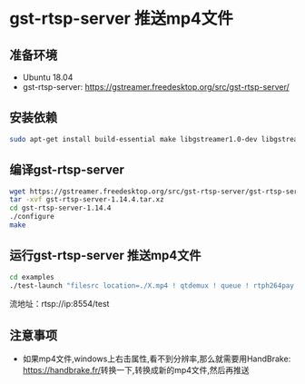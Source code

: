 # gst-rtsp-server 推送mp4文件
## 准备环境
- Ubuntu 18.04
- gst-rtsp-server: <https://gstreamer.freedesktop.org/src/gst-rtsp-server/>

## 安装依赖
```bash
sudo apt-get install build-essential make libgstreamer1.0-dev libgstreamer-plugins-base1.0-dev libgstreamer-plugins-bad1.0-dev gstreamer1.0-plugins-base gstreamer1.0-plugins-good gstreamer1.0-plugins-bad gstreamer1.0-plugins-ugly gstreamer1.0-libav gstreamer1.0-tools gstreamer1.0-x gstreamer1.0-alsa gstreamer1.0-gl gstreamer1.0-gtk3 gstreamer1.0-qt5 gstreamer1.0-pulseaudio
```
## 编译gst-rtsp-server
```bash
wget https://gstreamer.freedesktop.org/src/gst-rtsp-server/gst-rtsp-server-1.14.4.tar.xz
tar -xvf gst-rtsp-server-1.14.4.tar.xz
cd gst-rtsp-server-1.14.4
./configure
make
```
## 运行gst-rtsp-server 推送mp4文件
```bash
cd examples
./test-launch "filesrc location=./X.mp4 ! qtdemux ! queue ! rtph264pay name=pay0 pt=96 config-interval=1"
```
流地址：rtsp://ip:8554/test

## 注意事项
- 如果mp4文件,windows上右击属性,看不到分辨率,那么就需要用HandBrake: <https://handbrake.fr/>转换一下,转换成新的mp4文件,然后再推送
